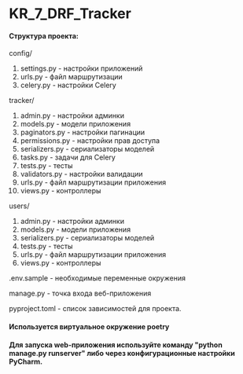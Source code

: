 # KR_7_DRF_Tracker

#### Структура проекта:
config/
1. settings.py - настройки приложений
2. urls.py - файл маршрутизации
3. celery.py - настройки Celery

tracker/
1. admin.py - настройки админки
2. models.py - модели приложения
3. paginators.py - настройки пагинации
4. permissions.py - настройки прав доступа
5. serializers.py - сериализаторы моделей
6. tasks.py - задачи для Celery
7. tests.py - тесты
8. validators.py - настройки валидации
9. urls.py - файл маршрутизации приложения
10. views.py - контроллеры

users/
1. admin.py - настройки админки
2. models.py - модели приложения
3. serializers.py - сериализаторы моделей
4. tests.py - тесты
5. urls.py - файл маршрутизации приложения
6. views.py - контроллеры

.env.sample - необходимые переменные окружения

manage.py - точка входа веб-приложения

pyproject.toml - список зависимостей для проекта.

#### Используется виртуальное окружение poetry

#### Для запуска web-приложения используйте команду "python manage.py runserver" либо через конфигурационные настройки PyCharm.
